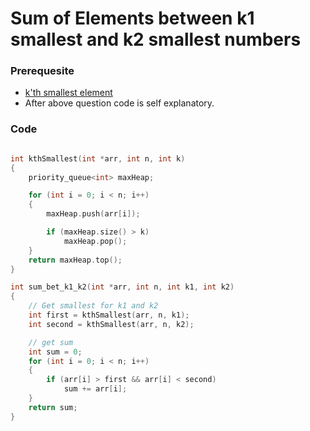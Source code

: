 # Sum of Elements between k1 smallest and k2 smallest numbers

### Prerequesite

- [k'th smallest element](1_kth_smallest.md)
- After above question code is self explanatory.

### Code

```cpp

int kthSmallest(int *arr, int n, int k)
{
    priority_queue<int> maxHeap;

    for (int i = 0; i < n; i++)
    {
        maxHeap.push(arr[i]);

        if (maxHeap.size() > k)
            maxHeap.pop();
    }
    return maxHeap.top();
}

int sum_bet_k1_k2(int *arr, int n, int k1, int k2)
{
    // Get smallest for k1 and k2
    int first = kthSmallest(arr, n, k1);
    int second = kthSmallest(arr, n, k2);

    // get sum
    int sum = 0;
    for (int i = 0; i < n; i++)
    {
        if (arr[i] > first && arr[i] < second)
            sum += arr[i];
    }
    return sum;
}
```
